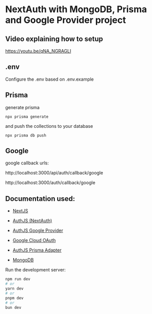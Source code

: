 # NextAuth with MongoDB, Prisma and Google Provider project

## Video explaining how to setup

https://youtu.be/qNA_NGRAGLI

## .env 

Configure the .env based on .env.example

## Prisma

generate prisma
```
npx prisma generate
```
and push the collections to your database
```
npx prisma db push
```

## Google 

google callback urls:

http://localhost:3000/api/auth/callback/google

http://localhost:3000/auth/callback/google

## Documentation used:

- [NextJS](https://nextjs.org/docs/getting-started/installation)

- [AuthJS (NextAuth)](https://authjs.dev/getting-started/installation?framework=Next.js)
  
- [AuthJS Google Provider](https://authjs.dev/getting-started/providers/google)
  
- [Google Cloud OAuth](https://console.cloud.google.com/apis/credentials)
  
- [AuthJS Prisma Adapter](https://authjs.dev/getting-started/adapters/prisma)
  
- [MongoDB](https://cloud.mongodb.com/)




Run the development server:

```bash
npm run dev
# or
yarn dev
# or
pnpm dev
# or
bun dev
```

